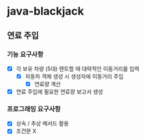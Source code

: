 # java-blackjack

## 연료 주입

### 기능 요구사항

- [X] 각 보유 차량 (5대) 렌트할 때 대략적인 이동거리를 입력
  - [X] 자동차 객체 생성 시 생성자에 이동거리 주입
    - [X] 연료량 계산
- [X] 연료 주입에 필요한 연료량 보고서 생성

### 프로그래밍 요구사항 

- [X] 상속 / 추상 메서드 활용
- [X] 조건문 X
